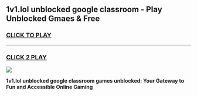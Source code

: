 
## 1v1.lol unblocked google classroom - Play Unblocked Gmaes & Free
<h3>
<a href="https://news.freeplayer.one?title=1v1.lol_unblocked_google_classroom&ref=16F">CLICK TO PLAY</a></h3>
<hr>

<h3>
<a href="https://news.freeplayer.one?title=1v1.lol_unblocked_google_classroom&ref=16F">CLICK 2 PLAY</a>
  
</h3>

<a href="https://news.freeplayer.one?title=1v1.lol_unblocked_google_classroom&ref=16F/"><img src="https://clearcache.store/games.png"></a>


**1v1.lol unblocked google classroom games unblocked: Your Gateway to Fun and Accessible Online Gaming**
